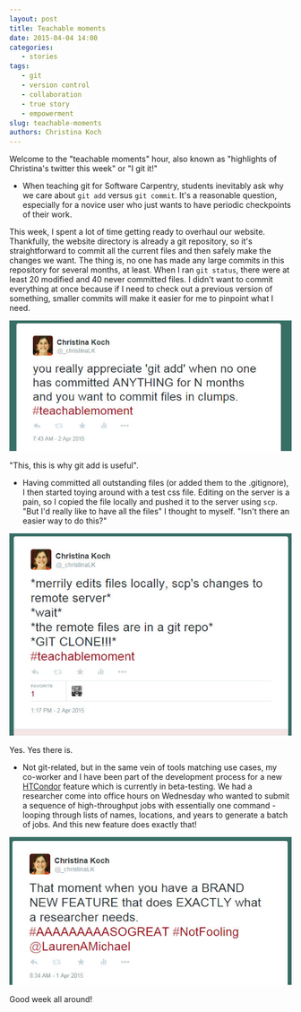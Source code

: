 ```yaml
---
layout: post
title: Teachable moments
date: 2015-04-04 14:00
categories: 
   - stories
tags:
   - git 
   - version control
   - collaboration
   - true story
   - empowerment
slug: teachable-moments
authors: Christina Koch
---
```


Welcome to the "teachable moments" hour, also known as "highlights of Christina's twitter this week" or "I git it!"  

* When teaching git for Software Carpentry, students inevitably ask why we care about `git add` versus `git commit`.  It's a reasonable question, especially for a novice user who just wants to have periodic checkpoints of their work.  

This week, I spent a lot of time getting ready to overhaul our website.  Thankfully, the website directory is already a git repository, so it's straightforward to commit all the current files and then safely make the changes we want.  The thing is, no one has made any large commits in this repository for several months, at least.  When I ran `git status`, there were at least 20 modified and 40 never committed files.  I didn't want to commit everything at once because if I need to check out a previous version of something, smaller commits will make it easier for me to pinpoint what I need.  

![git_add](images/git_add.jpg)

"This, this is why git add is useful".  

* Having committed all outstanding files (or added them to the .gitignore), I then started toying around with a test css file.  Editing on the server is a pain, so I copied the file locally and pushed it to the server using `scp`.  "But I'd really like to have all the files" I thought to myself.  "Isn't there an easier way to do this?"  

![git_clone](images/git_clone.jpg)

Yes.  Yes there is.  

* Not git-related, but in the same vein of tools matching use cases, my co-worker and I have been part of the development process for a new [HTCondor](http://research.cs.wisc.edu/htcondor/) feature which is currently in beta-testing.  We had a researcher come into office hours on Wednesday who wanted to submit a sequence of high-throughput jobs with essentially one command - looping through lists of names, locations, and years to generate a batch of jobs.  And this new feature does exactly that!  

![condor_foreach](images/condor_foreach.jpg)

Good week all around!  